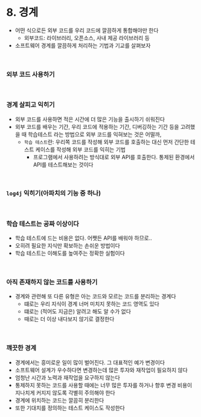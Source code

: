 # 8. 경계

- 어떤 식으로든 외부 코드를 우리 코드에 깔끔하게 통합해야만 한다
  - 외부코드: 라이브러리, 오픈소스, 사내 제공 라이브러리 등
- 소프트웨어 경계를 깔끔하게 처리하는 기법과 기교를 살펴보자

<br />

### 외부 코드 사용하기

<br />

### 경계 살피고 익히기

- 외부 코드를 사용하면 적은 시간에 더 많은 기능을 출시하기 쉬워진다
- 외부 코드를 배우는 기간, 우리 코드에 적용하는 기간, 디버깅하는 기간 등을 고려했을 때 학습테스트 라는 방법으로 외부 코드를 익혀보는 것은 어떨까,
  - `학습 테스트`란: 우리쪽 코드를 작성해 외부 코드를 호출하는 대신 먼저 간단한 테스트 케이스를 작성해 외부 코드를 익히는 기법
    - 프로그램에서 사용하려는 방식대로 외부 API를 호출한다. 통제된 환경에서 API를 테스트해보는 것이다

<br />

### `log4j` 익히기(아파치의 기능 중 하나)

<br />

### 학습 테스트는 공짜 이상이다

- 학습 테스트에 드는 비용은 없다. 어쨋든 API를 배워야 하므로..
- 오히려 필요한 지식만 확보하는 손쉬운 방법이다
- 학습 테스트는 이해도를 높여주는 정확한 실험이다

<br />

### 아직 존재하지 않는 코드를 사용하기

- 경계와 관련해 또 다른 유형은 아는 코드와 모르는 코드를 분리하는 경계다
  - 떄로는 우리 지식이 경계 너머 미치지 못하는 코드 영역도 있다
  - 떄로는 (적어도 지금은) 알려고 해도 알 수가 없다
  - 때로는 더 이상 내다보지 않기로 결정한다

<br />

### 꺠끗한 경계

- 경계에서는 흥미로운 일이 많이 벌어진다. 그 대표적인 예가 변경이다
- 소프트웨어 설계가 우수하다면 변경하는데 많은 투자와 재작업이 필요하지 않다
- 엄청난 시간과 노력과 재작업을 요구하지 않는다
- 통제하지 못하는 코드를 사용할 때에는 너무 많은 투자를 하거나 향후 변경 비용이 지나치게 커지지 않도록 각별히 주의해야 한다
- 경계에 위치하는 코드는 깔끔히 분리한다
- 또한 기대치를 정의하는 테스트 케이스도 작성한다

<br />
